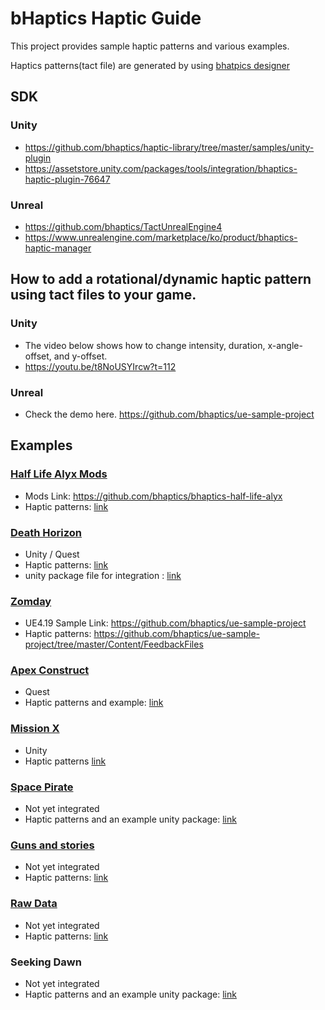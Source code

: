 # bHaptics Haptic Guide

This project provides sample haptic patterns and various examples. 

Haptics patterns(tact file) are generated by using [bhatpics designer](https://designer.bhaptics.com)

## SDK
### Unity
* https://github.com/bhaptics/haptic-library/tree/master/samples/unity-plugin
* https://assetstore.unity.com/packages/tools/integration/bhaptics-haptic-plugin-76647

### Unreal
* https://github.com/bhaptics/TactUnrealEngine4
* https://www.unrealengine.com/marketplace/ko/product/bhaptics-haptic-manager


## How to add a rotational/dynamic haptic pattern using tact files to your game.


### Unity 
* The video below shows how to change intensity, duration, x-angle-offset, and y-offset. 
* https://youtu.be/t8NoUSYIrcw?t=112

### Unreal
* Check the demo here. https://github.com/bhaptics/ue-sample-project


## Examples

### [Half Life Alyx Mods](https://store.steampowered.com/app/546560/HalfLife_Alyx/)
* Mods Link: https://github.com/bhaptics/bhaptics-half-life-alyx
* Haptic patterns: [link](half-life-alyx/TactFiles)

### [Death Horizon](https://www.oculus.com/experiences/quest/2115015981923610/)
* Unity / Quest
* Haptic patterns: [link](death-horizon)
* unity package file for integration : [link](death-horizon/bHapticsXDeathHorizen_v1.unitypackage)

### [Zomday](https://store.steampowered.com/app/681390/ZomDay/)
* UE4.19 Sample Link: https://github.com/bhaptics/ue-sample-project
* Haptic patterns: https://github.com/bhaptics/ue-sample-project/tree/master/Content/FeedbackFiles

### [Apex Construct](https://www.oculus.com/experiences/quest/2096570290365140/)
* Quest
* Haptic patterns and example: [link](apex-construct)

### [Mission X](https://sidequestvr.com/app/474/missionx-lite)
* Unity
* Haptic patterns [link](mission-x)


### [Space Pirate]()
* Not yet integrated 
* Haptic patterns and an example unity package: [link](space-pirate)


### [Guns and stories]()
* Not yet integrated 
* Haptic patterns: [link](guns-and-stories)

### [Raw Data]()
* Not yet integrated 
* Haptic patterns: [link](raw-data)

### Seeking Dawn
* Not yet integrated 
* Haptic patterns and an example unity package: [link](seeking-dawn)